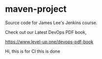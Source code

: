 # maven-project
Source code for James Lee's Jenkins course.

Check out our Latest DevOps PDF book,

https://www.level-up.one/devops-pdf-book

Hi, this is for CI
this is done
